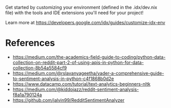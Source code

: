 Get started by customizing your environment (defined in the .idx/dev.nix file) with the tools and IDE extensions you'll need for your project!

Learn more at https://developers.google.com/idx/guides/customize-idx-env

# References
- https://medium.com/the-academics-field-guide-to-coding/python-data-collection-on-reddit-part-2-of-using-apis-in-python-for-data-collection-8b54a5584cf9
- https://medium.com/@rslavanyageetha/vader-a-comprehensive-guide-to-sentiment-analysis-in-python-c4f1868b0d2e
- https://www.datacamp.com/tutorial/text-analytics-beginners-nltk
- https://medium.com/@kiddojazz/reddit-sentiment-analysis-f8a1a790124a
- https://github.com/jalvin99/RedditSentimentAnalyzer